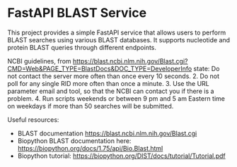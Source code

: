 # FastAPI BLAST Service

This project provides a simple FastAPI service that allows users to perform BLAST searches using various BLAST databases. It supports nucleotide and protein BLAST queries through different endpoints.

NCBI guidelines, from https://blast.ncbi.nlm.nih.gov/Blast.cgi?CMD=Web&PAGE_TYPE=BlastDocs&DOC_TYPE=DeveloperInfo state:
Do not contact the server more often than once every 10 seconds.
2. Do not poll for any single RID more often than once a minute.
3. Use the URL parameter email and tool, so that the NCBI can contact you if there is a problem.
4. Run scripts weekends or between 9 pm and 5 am Eastern time on weekdays if more than 50 searches
will be submitted.

Useful resources:
- BLAST documentation https://blast.ncbi.nlm.nih.gov/Blast.cgi
- Biopython BLAST documentation here: https://biopython.org/docs/1.75/api/Bio.Blast.html
- Biopython tutorial: https://biopython.org/DIST/docs/tutorial/Tutorial.pdf
